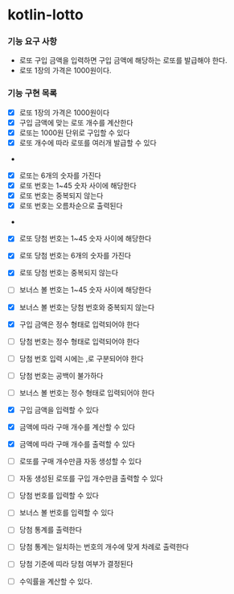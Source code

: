 # kotlin-lotto

### 기능 요구 사항
- 로또 구입 금액을 입력하면 구입 금액에 해당하는 로또를 발급해야 한다.
- 로또 1장의 가격은 1000원이다.

### 기능 구현 목록
- [x] 로또 1장의 가격은 1000원이다
- [x] 구입 금액에 맞는 로또 개수를 계산한다
- [x] 로또는 1000원 단위로 구입할 수 있다
- [x] 로또 개수에 따라 로또를 여러개 발급할 수 있다
- 
- [x] 로또는 6개의 숫자를 가진다
- [x] 로또 번호는 1~45 숫자 사이에 해당한다
- [x] 로또 번호는 중복되지 않는다
- [x] 로또 번호는 오름차순으로 출력된다
-
- [x] 로또 당첨 번호는 1~45 숫자 사이에 해당한다
- [x] 로또 당첨 번호는 6개의 숫자를 가진다
- [x] 로또 당첨 번호는 중복되지 않는다
- [ ] 보너스 볼 번호는 1~45 숫자 사이에 해당한다
- [x] 보너스 볼 번호는 당첨 번호와 중복되지 않는다

- [x] 구입 금액은 정수 형태로 입력되어야 한다
- [ ] 당첨 번호는 정수 형태로 입력되어야 한다
- [ ] 당첨 번호 입력 시에는 ,로 구분되어야 한다
- [ ] 당첨 번호는 공백이 불가하다
- [ ] 보너스 볼 번호는 정수 형태로 입력되어야 한다

- [x] 구입 금액을 입력할 수 있다
- [x] 금액에 따라 구매 개수를 계산할 수 있다
- [x] 금액에 따라 구매 개수를 출력할 수 있다
- [ ] 로또를 구매 개수만큼 자동 생성할 수 있다
- [ ] 자동 생성된 로또를 구입 개수만큼 출력할 수 있다

- [ ] 당첨 번호를 입력할 수 있다
- [ ] 보너스 볼 번호를 입력할 수 있다

- [ ] 당첨 통계를 출력한다
- [ ] 당첨 통계는 일치하는 번호의 개수에 맞게 차례로 출력한다
- [ ] 당첨 기준에 띠라 당첨 여부가 결정된다
- [ ] 수익률을 계산할 수 있다.